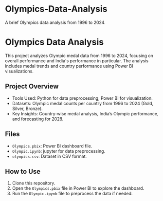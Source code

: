 # Olympics-Data-Analysis
A brief Olympics data analysis from 1996 to 2024.

# Olympics Data Analysis

This project analyzes Olympic medal data from 1996 to 2024, focusing on overall performance and India's performance in particular. The analysis includes medal trends and country performance using Power BI visualizations.

## Project Overview
- Tools Used: Python for data preprocessing, Power BI for visualization.
- Datasets: Olympic medal counts per country from 1996 to 2024 (Gold, Silver, Bronze).
- Key Insights: Country-wise medal analysis, India’s Olympic performance, and forecasting for 2028.

## Files
- `Olympics.pbix`: Power BI dashboard file.
- `Olympic.ipynb`: jupyter for data preprocessing.
- `olympics.csv`: Dataset in CSV format.

## How to Use
1. Clone this repository.
2. Open the `Olympics.pbix` file in Power BI to explore the dashboard.
3. Run the `Olympic.ipynb` file to preprocess the data if needed.
